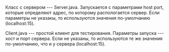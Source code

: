 Класс с сервером --- Server.java. Запускается с параметрами host port, которые определяют адрес,
по которому распологается сервер. Если параметры не указакы, то используются значения по-умолчанию (localhost:15).

Client.java --- простой клиент для тестирования. Параметры запуска --- хост и порт сервера. Если не указаны, то
используются те же значения по-умолчанию, что и у сервера (localhost:15).